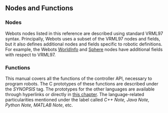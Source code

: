 ## Nodes and Functions

### Nodes

Webots nodes listed in this reference are described using standard VRML97 syntax.
Principally, Webots uses a subset of the VRML97 nodes and fields, but it also defines additional nodes and fields specific to robotic definitions.
For example, the Webots [WorldInfo](worldinfo.md) and [Sphere](sphere.md) nodes have additional fields with respect to VRML97.

### Functions

This manual covers all the functions of the controller API, necessary to program robots.
The C prototypes of these functions are described under the *SYNOPSIS* tag.
The prototypes for the other languages are available through hyperlinks or directly in [this chapter](other-apis.md).
The language-related particularities mentioned under the label called *C++ Note, Java Note, Python Note, MATLAB Note*, etc.
